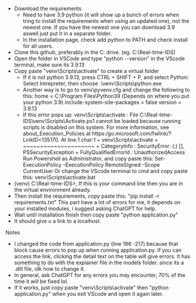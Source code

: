 - Download the requirements
    -   Need to have 3.9 python (it will show up a bunch of errors when tring to install the requirements when using an updated one), not the newest one. If you have the newest one you can download 3.9 aswell just put it in a separate folder.
    - In the installation page, check add python to PATH and check install for all users.
- Clone this github, preferably in the C: drive. (eg. C:\Real-time-IDS)
- Open the folder in VSCode and type "python --version" in the VScode terminal, make sure its 3.9.13
- Copy paste "venv\Scripts\activate" to create a virtual folder
    - If it is not python 3.9.13, press CTRL + SHIFT + P, and select Python: Select Intrepreter, then choose 
    .\venv\Scripts\python.exe
    - Another way is to go to venv\pyvenv.cfg and change the following to this:
        home = C:\Program Files\Python39 (Depends on where you put your python 3.9)
        include-system-site-packages = false
        version = 3.9.13
    - If this error pops up:
    venv\Scripts\activate : File C:\Real-time-IDS\venv\Scripts\Activate.ps1 cannot be loaded because running scripts is disabled on this system. For more information, see about_Execution_Policies at https:/go.microsoft.com/fwlink/?LinkID=135170. At line:1 char:1 + venv\Scripts\activate + ~~~~~~~~~~~~~~~~~~~~~ + CategoryInfo : SecurityError: (:) [], PSSecurityException + FullyQualifiedErrorId : UnauthorizedAccess
        Run Powershell as Administrator, and copy paste this:
        Set-ExecutionPolicy -ExecutionPolicy RemoteSigned -Scope CurrentUser
    Or change the VScode terminal to cmd and copy paste this:
        venv\Scripts\activate.bat
- (venv) C:\Real-time-IDS>, If this is your command line then you are in the virtual environment already.
- Then install the requirements, copy paste this: "pip install -r requirements.txt"
    This part have a lot of errors for me, it depends on your installed modules, i suggest asking ChatGPT for help.
- Wait until installation finish then copy paste "python application.py"
- It should give u a link to a localhost.

Notes
- I changed the code from application.py (line 186 -217) because that block cause errors to pop up when running application.py. If you can access the link, clicking the detail text on the table will give errors. It has something to do with the explainer file in the models folder. since its a .dill file, idk how to change it. 
- In general, ask ChatGPT for any errors you may encounter, 70% of the time it will be fixed lol.
- If it works, just copy paste "venv\Scripts\activate" then "python application.py" when you exit VScode and open it again later.



